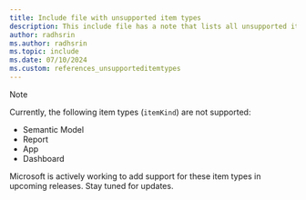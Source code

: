 ```yaml
---
title: Include file with unsupported item types
description: This include file has a note that lists all unsupported item types in Fabric workspace events. 
author: radhsrin
ms.author: radhsrin
ms.topic: include
ms.date: 07/10/2024
ms.custom: references_unsupporteditemtypes
---
```


> [!NOTE]
> Currently, the following item types (`itemKind`) are not supported:
> - Semantic Model
> - Report
> - App
> - Dashboard
> 
> Microsoft is actively working to add support for these item types in upcoming releases. Stay tuned for updates.